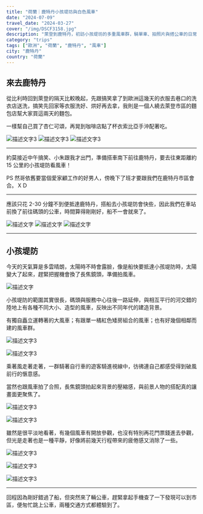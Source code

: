 ```yaml
---
title: "荷蘭｜鹿特丹小孩堤坊與白色風車"
date: "2024-07-09"
travel_date: "2024-03-27"
cover: "/img/DSCF3158.jpg"
description: "萊登到鹿特丹，初訪小孩堤坊的多重風車群，騎單車、拍照片與搭公車的日常。"
category: "trips"
tags: ["歐洲", "荷蘭", "鹿特丹", "風車"]
city: "鹿特丹"
country: "荷蘭"
---
```


## 來去鹿特丹

從比利時回到萊登的隔天比較晚起，先跟搞笑拿了到歐洲這幾天的衣服去巷口的洗衣店送洗，搞笑先回家等衣服洗好、烘好再去拿，我則是一個人繞去萊登市區的麵包店幫大家買這兩天的麵包。

一樣幫自己買了杏仁可頌，再晃到咖啡店點了杯衣索比亞手沖配著吃。

![描述文字3](/img/DSCF3015.jpg)
![描述文字3](/img/DSCF3020.jpg)
![描述文字3](/img/DSCF3028.jpg)

---

約莫接近中午搞笑、小朱跟我才出門，準備搭車南下前往鹿特丹，要去往東距離約 15 公里的小孩堤防看風車！

PS 然哥依舊要當個愛家顧工作的好男人，傍晚下了班才要跟我們在鹿特丹市區會合。ＸＤ

---

應該只花 2-30 分鐘不到便抵達鹿特丹，搭船去小孩堤防會快些，因此我們在車站前換了前往碼頭的公車，時間算得剛剛好，船不一會就來了。


![描述文字](/img/DSCF3065.jpg)
![描述文字](/img/DSCF3069.jpg)
![描述文字](/img/DSCF3077.JPG)

---

## 小孩堤防

今天的天氣算是多雲晴朗，太陽時不時會露臉，像是船快要抵達小孩堤防時，太陽變大了起來，趕緊把握機會換了長焦鏡頭，準備拍風車。

![描述文字](/img/DSCF3158.JPG)

小孩堤防的範圍其實很長，碼頭與服務中心往後一路延伸，與相互平行的河交錯的陸地上有各種不同大小、造型的風車，反映出不同年代的建造背景。

有獨自矗立運轉著的大風車；有跟單一橘紅色矮房組合的風車；也有好幾個相鄰而建的風車群。

![描述文字3](/img/DSCF3181.JPG)

![描述文字3](/img/DSCF3175.jpg)

乘著風走著走著，一群騎著自行車的遊客騎進視線中，彷彿連自己都感受得到破風前行的愜意感。

當然也跟風車拍了合照，長焦鏡頭拍起來背景的壓縮感，與前景人物的搭配真的讓畫面更聚焦了。

![描述文字3](/img/DSCF3138.JPG)

![描述文字3](/img/DSCF3125.JPG)

雖然是很平淡地看著，有幾個風車有開放參觀，也沒有特別再花門票錢進去參觀，但光是走著也是一種平靜，好像將前幾天行程帶來的疲倦感又消除了一些。

![描述文字3](/img/DSCF3170.JPG)

![描述文字3](/img/DSCF3195.JPG)

![描述文字3](/img/DSCF3198.JPG)

---

回程因為剛好錯過了船，但突然來了輛公車，趕緊拿起手機查了一下發現可以到市區，便匆忙跳上公車，兩種交通方式都體驗到了。

